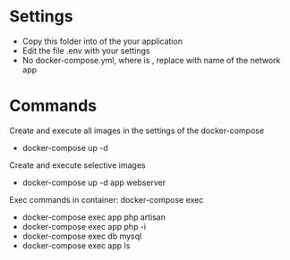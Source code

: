 # Settings
- Copy this folder into of the your application
- Edit the file .env with your settings
- No docker-compose.yml, where is <app-network>, replace with name of the network app

# Commands
Create and execute all images in the settings of the docker-compose
- docker-compose up -d

Create and execute selective images
- docker-compose up -d app webserver

Exec commands in container: docker-compose exec <name-container> <command>
- docker-compose exec app php artisan
- docker-compose exec app php -i
- docker-compose exec db mysql
- docker-compose exec app ls
